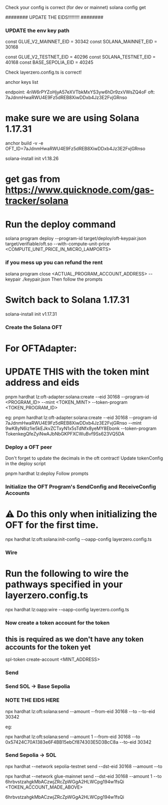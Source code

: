 Check your config is correct (for dev or mainnet)
solana config get


######## UPDATE THE EIDS!!!!!!!!! ########
### UPDATE the env key path ###########

const GLUE_V2_MAINNET_EID = 30342
const SOLANA_MAINNET_EID = 30168

const GLUE_V2_TESTNET_EID = 40296
const SOLANA_TESTNET_EID = 40168
const BASE_SEPOLIA_EID = 40245


Check layerzero.config.ts is correct!

anchor keys list

endpoint: 4riW6rPYZoHjyA57eXVTbkMxYS3yw6hDr9zxVWsZQ4oF
oft: 7aJdnmHwaRWU4E9Fz5dREB8XiwDDxb4Jz3E2FvjGRnso

# make sure we are using Solana 1.17.31

anchor build -v -e OFT_ID=7aJdnmHwaRWU4E9Fz5dREB8XiwDDxb4Jz3E2FvjGRnso

solana-install init v1.18.26

# get gas from https://www.quicknode.com/gas-tracker/solana

# Run the deploy command
solana program deploy --program-id target/deploy/oft-keypair.json target/verifiable/oft.so --with-compute-unit-price <COMPUTE_UNIT_PRICE_IN_MICRO_LAMPORTS>

### if you mess up you can refund the rent ###
solana program close <ACTUAL_PROGRAM_ACCOUNT_ADDRESS> --keypair ./keypair.json
Then follow the prompts


# Switch back to Solana 1.17.31

solana-install init v1.17.31


### Create the Solana OFT
# For OFTAdapter:
# UPDATE THIS with the token mint address and eids
pnpm hardhat lz:oft-adapter:solana:create --eid 30168 --program-id <PROGRAM_ID> --mint <TOKEN_MINT> --token-program <TOKEN_PROGRAM_ID>

eg:
pnpm hardhat lz:oft-adapter:solana:create --eid 30168 --program-id 7aJdnmHwaRWU4E9Fz5dREB8XiwDDxb4Jz3E2FvjGRnso --mint 9wK8yN6iz1ie5kEJkvZCTxyN1x5sTdNfx8yeMY8Ebonk --token-program TokenkegQfeZyiNwAJbNbGKPFXCWuBvf9Ss623VQ5DA

### Deploy a OFT peer

Don't forget to update the decimals in the oft contract!
Update tokenConfig in the deploy script

pnpm hardhat lz:deploy
Follow prompts

### Initialize the OFT Program's SendConfig and ReceiveConfig Accounts
# :warning: Do this only when initializing the OFT for the first time. 

npx hardhat lz:oft:solana:init-config --oapp-config layerzero.config.ts

### Wire
# Run the following to wire the pathways specified in your layerzero.config.ts

npx hardhat lz:oapp:wire --oapp-config layerzero.config.ts

### Now create a token account for the token
## this is required as we don't have any token accounts for the token yet
spl-token create-account <MINT_ADDRESS>

### Send
### Send SOL -> Base Sepolia
### NOTE THE EIDS HERE
npx hardhat lz:oft:solana:send --amount <AMOUNT> --from-eid 30168 --to <TO> --to-eid 30342

eg:

npx hardhat lz:oft:solana:send --amount 1 --from-eid 30168 --to 0x57424C70A1383e6F4BB15ebCf874303E5D3BcC8a --to-eid 30342

### Send Sepolia -> SOL

npx hardhat --network sepolia-testnet send --dst-eid 30168 --amount <AMOUNT> --to <TO>

npx hardhat --network glue-mainnet send --dst-eid 30168 --amount 1 --to 6hrbvstzahgkMbACzwjZRcZpWGgA2HLWCpg194w1fsQi <TOKEN_ACCOUNT_MADE_ABOVE> 

6hrbvstzahgkMbACzwjZRcZpWGgA2HLWCpg194w1fsQi